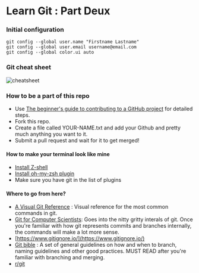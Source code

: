 # Learn Git : Part Deux


### Initial configuration
```
git config --global user.name "Firstname Lastname"
git config --global user.email username@email.com
git config --global color.ui auto
```



### Git cheat sheet
![cheatsheet](https://i.redd.it/8341g68g1v7y.png)

### How to be a part of this repo
* Use [The beginner's guide to contributing to a GitHub project](https://akrabat.com/the-beginners-guide-to-contributing-to-a-github-project/) for detailed steps.
* Fork this repo.
* Create a file called YOUR-NAME.txt and add your Github and pretty much anything you want to it.
* Submit a pull request and wait for it to get merged!



#### How to make your terminal look like mine
* [Install Z-shell](https://github.com/robbyrussell/oh-my-zsh/wiki/Installing-ZSH)
* [Install oh-my-zsh plugin](https://github.com/robbyrussell/oh-my-zsh)
* Make sure you have git in the list of plugins


#### Where to go from here?
* [A Visual Git Reference](http://marklodato.github.io/visual-git-guide/index-en.html?no-svg) : Visual reference for the most common commands in git.
* [Git for Computer Scientists](http://eagain.net/articles/git-for-computer-scientists/): Goes into the nitty gritty interals of git. Once you're familiar with how git represents commits and branches internally, the commands will make a lot more sense.
* [https://www.gitignore.io/](https://www.gitignore.io/)
* [Git bible](https://gist.github.com/dmglab/8402579) : A set of general guidelines on how and when to branch, naming guidelines and other good practices. MUST READ after you're familiar with branching and merging.
* [r/git](https://www.reddit.com/r/git/top/)
